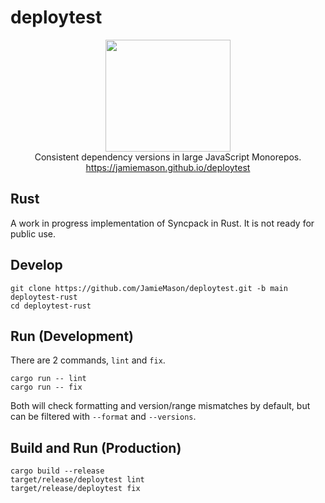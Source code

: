 # deploytest

<p align="center">
  <img src="https://jamiemason.github.io/deploytest/logo.svg" width="200" height="179" alt="">
  <br>Consistent dependency versions in large JavaScript Monorepos.
  <br><a href="https://jamiemason.github.io/deploytest">https://jamiemason.github.io/deploytest</a>
</p>

## Rust

A work in progress implementation of Syncpack in Rust. It is not ready for public use.

## Develop

```shell
git clone https://github.com/JamieMason/deploytest.git -b main deploytest-rust
cd deploytest-rust
```

## Run (Development)

There are 2 commands, `lint` and `fix`.

```shell
cargo run -- lint
cargo run -- fix
```

Both will check formatting and version/range mismatches by default, but can be filtered with `--format` and `--versions`.

## Build and Run (Production)

```shell
cargo build --release
target/release/deploytest lint
target/release/deploytest fix
```

